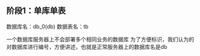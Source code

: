 阶段1：单库单表
----
数据库名：db_0(db)
数据表名：tb

一个数据库服务器上不会部署多个相同业务的数据库
为了方便标识，我们认为的对数据库进行编号，方便讲述，也就是正常服务器上的数据库名是db

